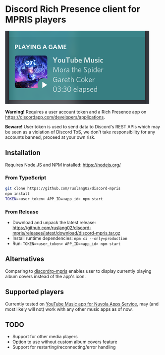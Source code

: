 # Discord Rich Presence client for MPRIS players

![Screenshot](screenshot.png)

**Warning!** Requires a user account token and a Rich Presence app on <https://discordapp.com/developers/applications>.

**Beware!** User token is used to send data to Discord's REST APIs which may be seen as a violation of Discord ToS, we don't take responsibility for any accounts banned, proceed at your own risk.

## Installation

Requires Node.JS and NPM installed: <https://nodejs.org/>

### From TypeScript
```bash
git clone https://github.com/ruslang02/discord-mpris
npm install
TOKEN=<user_token> APP_ID=<app_id> npm start
```

### From Release
 - Download and unpack the latest release: <https://github.com/ruslang02/discord-mpris/releases/latest/download/discord-mpris.tar.gz>
 - Install runtime dependencies: `npm ci --only=production`
 - Run: `TOKEN=<user_token> APP_ID=<app_id> npm start`

## Alternatives
Comparing to [discordrp-mpris](https://github.com/FichteFoll/discordrp-mpris) enables user to display currently playing album covers instead of the app's icon.

## Supported players
Currently tested on [YouTube Music app for Nuvola Apps Service](https://nuvola.tiliado.eu/app/youtube_music), may (and most likely will not) work with any other music apps as of now.

## TODO
 - Support for other media players
 - Option to use without custom album covers feature
 - Support for restarting/reconnecting/error handling